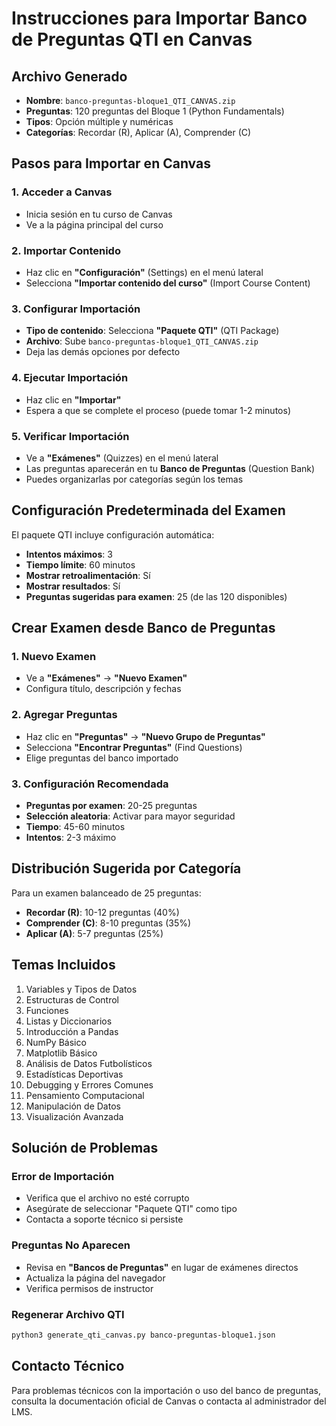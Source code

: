 # Instrucciones para Importar Banco de Preguntas QTI en Canvas

## Archivo Generado
- **Nombre**: `banco-preguntas-bloque1_QTI_CANVAS.zip`
- **Preguntas**: 120 preguntas del Bloque 1 (Python Fundamentals)
- **Tipos**: Opción múltiple y numéricas
- **Categorías**: Recordar (R), Aplicar (A), Comprender (C)

## Pasos para Importar en Canvas

### 1. Acceder a Canvas
- Inicia sesión en tu curso de Canvas
- Ve a la página principal del curso

### 2. Importar Contenido
- Haz clic en **"Configuración"** (Settings) en el menú lateral
- Selecciona **"Importar contenido del curso"** (Import Course Content)

### 3. Configurar Importación
- **Tipo de contenido**: Selecciona **"Paquete QTI"** (QTI Package)
- **Archivo**: Sube `banco-preguntas-bloque1_QTI_CANVAS.zip`
- Deja las demás opciones por defecto

### 4. Ejecutar Importación
- Haz clic en **"Importar"**
- Espera a que se complete el proceso (puede tomar 1-2 minutos)

### 5. Verificar Importación
- Ve a **"Exámenes"** (Quizzes) en el menú lateral
- Las preguntas aparecerán en tu **Banco de Preguntas** (Question Bank)
- Puedes organizarlas por categorías según los temas

## Configuración Predeterminada del Examen

El paquete QTI incluye configuración automática:
- **Intentos máximos**: 3
- **Tiempo límite**: 60 minutos
- **Mostrar retroalimentación**: Sí
- **Mostrar resultados**: Sí
- **Preguntas sugeridas para examen**: 25 (de las 120 disponibles)

## Crear Examen desde Banco de Preguntas

### 1. Nuevo Examen
- Ve a **"Exámenes"** → **"Nuevo Examen"**
- Configura título, descripción y fechas

### 2. Agregar Preguntas
- Haz clic en **"Preguntas"** → **"Nuevo Grupo de Preguntas"**
- Selecciona **"Encontrar Preguntas"** (Find Questions)
- Elige preguntas del banco importado

### 3. Configuración Recomendada
- **Preguntas por examen**: 20-25 preguntas
- **Selección aleatoria**: Activar para mayor seguridad
- **Tiempo**: 45-60 minutos
- **Intentos**: 2-3 máximo

## Distribución Sugerida por Categoría

Para un examen balanceado de 25 preguntas:
- **Recordar (R)**: 10-12 preguntas (40%)
- **Comprender (C)**: 8-10 preguntas (35%)  
- **Aplicar (A)**: 5-7 preguntas (25%)

## Temas Incluidos

1. Variables y Tipos de Datos
2. Estructuras de Control
3. Funciones
4. Listas y Diccionarios
5. Introducción a Pandas
6. NumPy Básico
7. Matplotlib Básico
8. Análisis de Datos Futbolísticos
9. Estadísticas Deportivas
10. Debugging y Errores Comunes
11. Pensamiento Computacional
12. Manipulación de Datos
13. Visualización Avanzada

## Solución de Problemas

### Error de Importación
- Verifica que el archivo no esté corrupto
- Asegúrate de seleccionar "Paquete QTI" como tipo
- Contacta a soporte técnico si persiste

### Preguntas No Aparecen
- Revisa en **"Bancos de Preguntas"** en lugar de exámenes directos
- Actualiza la página del navegador
- Verifica permisos de instructor

### Regenerar Archivo QTI
```bash
python3 generate_qti_canvas.py banco-preguntas-bloque1.json
```

## Contacto Técnico
Para problemas técnicos con la importación o uso del banco de preguntas, consulta la documentación oficial de Canvas o contacta al administrador del LMS.
